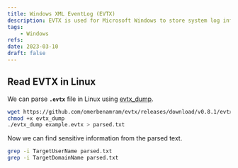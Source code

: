 ```yaml
---
title: Windows XML EventLog (EVTX)
description: EVTX is used for Microsoft Windows to store system log information.
tags:
    - Windows
refs:
date: 2023-03-10
draft: false
---
```


## Read EVTX in Linux

We can parse **`.evtx`** file in Linux using [evtx_dump](https://github.com/omerbenamram/evtx).

```bash
wget https://github.com/omerbenamram/evtx/releases/download/v0.8.1/evtx_dump-v0.8.1-x86_64-unknown-linux-gnu -O evtx_dump
chmod +x evtx_dump
./evtx_dump example.evtx > parsed.txt
```

Now we can find sensitive information from the parsed text.

```bash
grep -i TargetUserName parsed.txt
grep -i TargetDomainName parsed.txt
```
